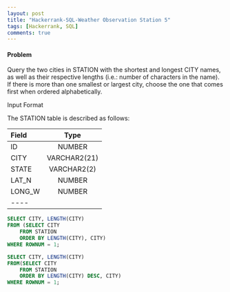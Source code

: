 ```yaml
---
layout: post
title: "Hackerrank-SQL-Weather Observation Station 5"
tags: [Hackerrank, SQL]
comments: true
---
```


#### Problem
Query the two cities in STATION with the shortest and longest CITY names, as well as their respective lengths (i.e.: number of characters in the name). If there is more than one smallest or largest city, choose the one that comes first when ordered alphabetically.

Input Format

The STATION table is described as follows:

| Field | Type |
|:-----|:----:|
| ID  | NUMBER  |
| CITY  | VARCHAR2(21)  |
| STATE  | VARCHAR2(2)  |
| LAT_N  | NUMBER  |
| LONG_W  | NUMBER  |
|----

```sql
SELECT CITY, LENGTH(CITY)
FROM (SELECT CITY
    FROM STATION
    ORDER BY LENGTH(CITY), CITY)
WHERE ROWNUM = 1;
```

```sql
SELECT CITY, LENGTH(CITY)
FROM(SELECT CITY
    FROM STATION
    ORDER BY LENGTH(CITY) DESC, CITY)
WHERE ROWNUM = 1;
```

